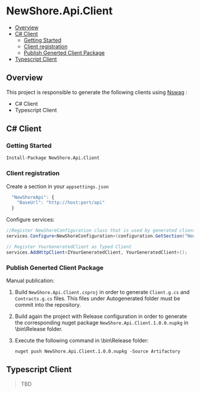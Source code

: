 # NewShore.Api.Client <!-- omit in toc -->

- [Overview](#overview)
- [C# Client](#c-client)
  - [Getting Started](#getting-started)
  - [Client registration](#client-registration)
  - [Publish Generted Client Package](#publish-generted-client-package)
- [Typescript Client](#typescript-client)

## Overview

This project is responsible to generate the following clients using [Nswag](https://github.com/RicoSuter/NSwag) :

* C# Client
* Typescript Client

## C# Client

### Getting Started


```bash
Install-Package NewShore.Api.Client
```

### Client registration

Create a section in your `appsettings.json`

```javascript
  "NewShoreApi": {
    "BaseUrl": "http://host:port/api"
  }
```

Configure services:

```c#
//Register NewShoreConfiguration class that is used by generated clients
services.Configure<NewShoreConfiguration>(configuration.GetSection("NewShoreApi"));

// Register YourGeneratedClient as Typed Client
services.AddHttpClient<IYourGeneratedClient, YourGeneratedClient>();
```

### Publish Generted Client Package

Manual publication:

1. Build `NewShore.Api.Client.csproj` in order to generate `Client.g.cs` and `Contracts.g.cs` files. This files under Autogenerated folder must be commit into the repository.
2. Build again the project with Release configuration in order to generate the corresponding nuget package `NewShore.Api.Client.1.0.0.nupkg` in \bin\Release folder.
3. Execute the following command in \bin\Release folder:

   `nuget push NewShore.Api.Client.1.0.0.nupkg -Source Artifactory`

## Typescript Client

> TBD
